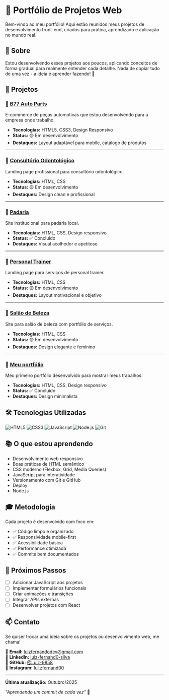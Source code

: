 # 💼 Portfólio de Projetos Web

Bem-vindo ao meu portfólio! Aqui estão reunidos meus projetos de desenvolvimento front-end, criados para prática, aprendizado e aplicação no mundo real.

## 🎯 Sobre

Estou desenvolvendo esses projetos aos poucos, aplicando conceitos de forma gradual para realmente entender cada detalhe. Nada de copiar tudo de uma vez - a ideia é aprender fazendo! 💪

## 📂 Projetos

### 🚗 [B77 Auto Parts](./projetos/B77-auto-parts)
E-commerce de peças automotivas que estou desenvolvendo para a empresa onde trabalho.
- **Tecnologias:** HTML5, CSS3, Design Responsivo
- **Status:** 🟡 Em desenvolvimento
- **Destaques:** Layout adaptável para mobile, catálogo de produtos

---

### 🦷 [Consultório Odontológico](./projetos/consutorio-odontologico)
Landing page profissional para consultório odontológico.
- **Tecnologias:** HTML, CSS
- **Status:** 🟡 Em desenvolvimento
- **Destaques:** Design clean e profissional

---

### 🥖 [Padaria](./projetos/padaria)
Site institucional para padaria local.
- **Tecnologias:** HTML, CSS, Design responsivo
- **Status:** ✅ Concluído
- **Destaques:** Visual acolhedor e apetitoso

---

### 💪 [Personal Trainer](./projetos/personal-trainer)
Landing page para serviços de personal trainer.
- **Tecnologias:** HTML, CSS
- **Status:** 🟡 Em desenvolvimento
- **Destaques:** Layout motivacional e objetivo

---

### 💇 [Salão de Beleza](./projetos/salao-beleza)
Site para salão de beleza com portfólio de serviços.
- **Tecnologias:** HTML, CSS
- **Status:** 🟡 Em desenvolvimento
- **Destaques:** Design elegante e feminino

---

### 💇 [Meu portfólio](./projetos/salao-beleza)
Meu primeiro portfólio desenvolvido para mostrar meus trabalhos.
- **Tecnologias:** HTML, CSS, Design responsivo
- **Status:** ✅ Concluído
- **Destaques:** Design minimalista

## 🛠️ Tecnologias Utilizadas

![HTML5](https://img.shields.io/badge/HTML5-E34F26?style=flat&logo=html5&logoColor=white)
![CSS3](https://img.shields.io/badge/CSS3-1572B6?style=flat&logo=css3&logoColor=white)
![JavaScript](https://img.shields.io/badge/JavaScript-F7DF1E?style=flat&logo=javascript&logoColor=black)
![Node.js](https://img.shields.io/badge/Node.js-339933?style=flat&logo=nodedotjs&logoColor=white)
![Git](https://img.shields.io/badge/Git-F05032?style=flat&logo=git&logoColor=white)

## 📚 O que estou aprendendo

- Desenvolvimento web responsivo
- Boas práticas de HTML semântico
- CSS moderno (Flexbox, Grid, Media Queries)
- JavaScript para interatividade
- Versionamento com Git e GitHub
- Deploy
- Node.js

## 🎓 Metodologia

Cada projeto é desenvolvido com foco em:
- ✅ Código limpo e organizado
- ✅ Responsividade mobile-first
- ✅ Acessibilidade básica
- ✅ Performance otimizada
- ✅ Commits bem documentados

## 🚀 Próximos Passos

- [ ] Adicionar JavaScript aos projetos
- [ ] Implementar formulários funcionais
- [ ] Criar animações e transições
- [ ] Integrar APIs externas
- [ ] Desenvolver projetos com React

## 📫 Contato

Se quiser trocar uma ideia sobre os projetos ou desenvolvimento web, me chama!

📧 **Email:** luizfernandodev@gmail.com  
💼 **LinkedIn:** [luiz-fernand0-silva](https://linkedin.com/in/luiz-fernand0-silva)  
🐙 **GitHub:** [@Luiz-9858](https://github.com/Luiz-9858)  
📸 **Instagram:** [lui.zfernand00](https://instagram.com/lui.zfernand00)

---

**Última atualização:** Outubro/2025

*"Aprendendo um commit de cada vez"* 🚀
